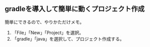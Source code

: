## gradleを導入して簡単に動くプロジェクト作成

簡単にできるので、やりかただけメモ。

1. 「File」「New」「Project」を選択。
2. 「gradle」「java」を選択して、プロジェクト作成する。





